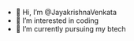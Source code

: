 - 👋 Hi, I’m @JayakrishnaVenkata
- 👀 I’m interested in coding
- 🌱 I’m currently pursuing my btech




<!---
JayakrishnaVenkata/JayakrishnaVenkata is a ✨ special ✨ repository because its `README.md` (this file) appears on your GitHub profile.
You can click the Preview link to take a look at your changes.
--->
